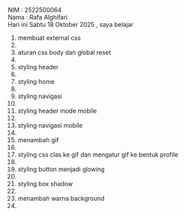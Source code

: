NIM : 2522500064 <br>
Nama : Rafa Alghifari <br>
Hari ini Sabtu 18 Oktober 2025 , saya belajar<ol>
<li> membuat external css <li>
<li> aturan css body dan global reset <li>
<li> styling header <li>
<li> styling home<li>
<li> styling navigasi<li>
<li> styling header mode mobile<li>
<li> styling navigasi mobile<li>
<li> menambah gif <li>
<li> styling css clas ke gif dan mengatur gif ke bentuk profile<li>
<li> styling button menjadi glowing<li>
<li> styling box shadow<li>
<li> menambah warna background<li>
<ol>